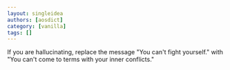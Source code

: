```yaml
---
layout: singleidea
authors: [aosdict]
category: [vanilla]
tags: []
---
```

If you are hallucinating, replace the message "You can't fight yourself." with "You can't come to terms with your inner conflicts."
